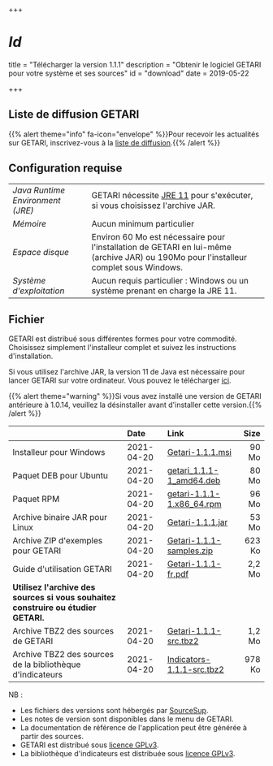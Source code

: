 +++
# $Id$
title = "Télécharger la version 1.1.1"
description = "Obtenir le logiciel GETARI pour votre système et ses sources"
id = "download"
date = 2019-05-22

+++

## Liste de diffusion GETARI

{{% alert theme="info" fa-icon="envelope" %}}Pour recevoir les actualités sur GETARI, inscrivez-vous à la [liste de diffusion](https://groupes.renater.fr/sympa/subscribe/getari).{{% /alert %}}

## Configuration requise

|                                  |                        |
|:---------------------------------|:-----------------------|
| *Java Runtime Environment (JRE)* | GETARI nécessite [JRE 11](https://adoptopenjdk.net/installation.html?variant=openjdk11&jvmVariant=hotspot) pour s'exécuter, si vous choisissez l'archive JAR. |
| *Mémoire* 	                   | Aucun minimum particulier |
| *Espace disque*                  | Environ 60 Mo est nécessaire pour l'installation de GETARI en lui-même (archive JAR) ou 190Mo pour l'installeur complet sous Windows. |
| *Système d'exploitation*         | Aucun requis particulier : Windows ou un système prenant en charge la JRE 11. |

## Fichier

GETARI est distribué sous différentes formes pour votre commodité.
Choisissez simplement l'installeur complet et suivez les instructions d'installation.

Si vous utilisez l'archive JAR, la version 11 de Java est nécessaire pour lancer GETARI sur votre ordinateur.
Vous pouvez le télécharger [ici](https://adoptopenjdk.net/installation.html?variant=openjdk11&jvmVariant=hotspot).

{{% alert theme="warning" %}}Si vous avez installé une version de GETARI antérieure à 1.0.14,
veuillez la désinstaller avant d'installer cette version.{{% /alert %}}

|                                           | Date | Link                      | Size  |
|:------------------------------------------|:-----|:--------------------------|------:|
| Installeur pour Windows                   | 2021-04-20 |[Getari-1.1.1.msi](https://sourcesup.renater.fr/frs/download.php/file/6373/Getari-1.1.1.msi)                   | 90 Mo |
| Paquet DEB pour Ubuntu                    | 2021-04-20 |[getari_1.1.1-1_amd64.deb](https://sourcesup.renater.fr/frs/download.php/file/6366/getari_1.1.1-1_amd64.deb)   | 80 Mo |
| Paquet RPM                                | 2021-04-20 |[getari-1.1.1-1.x86_64.rpm](https://sourcesup.renater.fr/frs/download.php/file/6367/getari-1.1.1-1.x86_64.rpm) | 96 Mo |
| Archive binaire JAR pour Linux            | 2021-04-20 |[Getari-1.1.1.jar](https://sourcesup.renater.fr/frs/download.php/file/6368/Getari-1.1.1.jar)                   | 53 Mo |
| Archive ZIP d'exemples pour GETARI        | 2021-04-20 |[Getari-1.1.1-samples.zip](https://sourcesup.renater.fr/frs/download.php/file/6371/Getari-1.1.1-samples.zip)   | 623 Ko |
| Guide d'utilisation GETARI                | 2021-04-20 |[Getari-1.1.1-fr.pdf](https://sourcesup.renater.fr/frs/download.php/file/6370/Getari-1.1.1-fr.pdf)             | 2,2 Mo |
| **Utilisez l'archive des sources si vous souhaitez construire ou étudier GETARI.** |
| Archive TBZ2 des sources de GETARI        | 2021-04-20 |[Getari-1.1.1-src.tbz2](https://sourcesup.renater.fr/frs/download.php/file/6372/Getari-1.1.1-src.tbz2)         | 1,2 Mo |
| Archive TBZ2 des sources de la bibliothèque d'indicateurs | 2021-04-20 |[Indicators-1.1.1-src.tbz2](https://sourcesup.renater.fr/frs/download.php/file/6365/Indicators-1.1.1-src.tbz2) | 978 Ko |

NB :

* Les fichiers des versions sont hébergés par [SourceSup](https://sourcesup.renater.fr/frs/?group_id=4216).
* Les notes de version sont disponibles dans le menu de GETARI.
* La documentation de référence de l'application peut être générée à partir des sources.
* GETARI est distribué sous [licence GPLv3](https://www.gnu.org/licenses/gpl-3.0.en.html).
* La bibliothèque d'indicateurs est distribuée sous [licence GPLv3](https://www.gnu.org/licenses/gpl-3.0.en.html).
